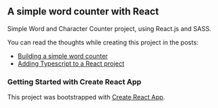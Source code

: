 
## A simple word counter with React 

Simple Word and Character Counter project, using React.js and SASS.

You can read the thoughts while creating this project in the posts: 
- [Building a simple word counter](https://medium.com/@rodolfodutra/building-a-simple-word-counter-with-react-a7766e240743)
- [Adding Typescript to a React project](https://medium.com/@rodolfodutra/adding-typescript-to-a-react-project-66db803af3b)
  

### Getting Started with Create React App

This project was bootstrapped with [Create React App](https://github.com/facebook/create-react-app).

